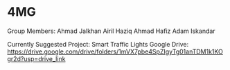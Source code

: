 # 4MG

Group Members:
Ahmad Jalkhan
Airil Haziq
Ahmad Hafiz
Adam Iskandar

Currently Suggested Project: Smart Traffic Lights
Google Drive: https://drive.google.com/drive/folders/1mVX7pbe4SpZIgyTg01anTDM1k1KOgr2d?usp=drive_link

